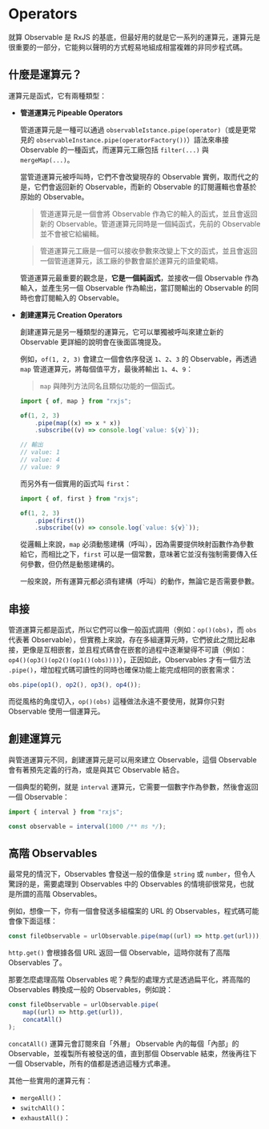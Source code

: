 # Operators

就算 Observable 是 RxJS 的基底，但最好用的就是它一系列的運算元，運算元是很重要的一部分，它能夠以聲明的方式輕易地組成相當複雜的非同步程式碼。

## 什麼是運算元？

運算元是函式，它有兩種類型：

-   **管道運算元 Pipeable Operators**

    管道運算元是一種可以通過 `observableIstance.pipe(operator)`（或是更常見的 `observableInstance.pipe(operatorFactory())`）語法來串接 Observable 的一種函式，而運算元工廠包括 `filter(...)` 與 `mergeMap(...)`。

    當管道運算元被呼叫時，它們不會改變現存的 Observable 實例，取而代之的是，它們會返回新的 Observable，而新的 Observable 的訂閱邏輯也會基於原始的 Observable。

    > 管道運算元是一個會將 Observable 作為它的輸入的函式，並且會返回新的 Observable。管道運算元同時是一個純函式，先前的 Observable 並不會被它給編輯。

    > 管道運算元工廠是一個可以接收參數來改變上下文的函式，並且會返回一個管道運算元，該工廠的參數會屬於運算元的語彙範疇。

    管道運算元最重要的觀念是，**它是一個純函式**，並接收一個 Observable 作為輸入，並產生另一個 Observable 作為輸出，當訂閱輸出的 Observable 的同時也會訂閱輸入的 Observable。

-   **創建運算元 Creation Operators**

    創建運算元是另一種類型的運算元，它可以單獨被呼叫來建立新的 Observable 更詳細的說明會在後面區塊提及。

    例如，`of(1, 2, 3)` 會建立一個會依序發送 `1`、`2`、`3` 的 Observable，再透過 `map` 管道運算元，將每個值平方，最後將輸出 `1`、`4`、`9`：

    > `map` 與陣列方法同名且類似功能的一個函式。

    ```js
    import { of, map } from "rxjs";

    of(1, 2, 3)
        .pipe(map((x) => x * x))
        .subscribe((v) => console.log(`value: ${v}`));

    // 輸出
    // value: 1
    // value: 4
    // value: 9
    ```

    而另外有一個實用的函式叫 `first`：

    ```js
    import { of, first } from "rxjs";

    of(1, 2, 3)
        .pipe(first())
        .subscribe((v) => console.log(`value: ${v}`));
    ```

    從邏輯上來說，`map` 必須動態建構（呼叫），因為需要提供映射函數作為參數給它，而相比之下，`first` 可以是一個常數，意味著它並沒有強制需要傳入任何參數，但仍然是動態建構的。

    一般來說，所有運算元都必須有建構（呼叫）的動作，無論它是否需要參數。

## 串接

管道運算元都是函式，所以它們可以像一般函式調用（例如：`op()(obs)`，而 `obs` 代表著 Observable），但實務上來說，存在多組運算元時，它們彼此之間比起串接，更像是互相嵌套，並且程式碼會在嵌套的過程中逐漸變得不可讀（例如：`op4()(op3()(op2()(op1()(obs))))`），正因如此，Observables 才有一個方法 `.pipe()`，增加程式碼可讀性的同時也確保功能上能完成相同的嵌套需求：

```js
obs.pipe(op1(), op2(), op3(), op4());
```

而從風格的角度切入，`op()(obs)` 這種做法永遠不要使用，就算你只對 Observable 使用一個運算元。

## 創建運算元

與管道運算元不同，創建運算元是可以用來建立 Observable，這個 Observable 會有著預先定義的行為，或是與其它 Observable 結合。

一個典型的範例，就是 `interval` 運算元，它需要一個數字作為參數，然後會返回一個 Observable：

```js
import { interval } from "rxjs";

const observable = interval(1000 /** ms */);
```

## 高階 Observables

最常見的情況下，Observables 會發送一般的值像是 `string` 或 `number`，但令人驚訝的是，需要處理到 Observables 中的 Observables 的情境卻很常見，也就是所謂的高階 Observables。

例如，想像一下，你有一個會發送多組檔案的 URL 的 Observables，程式碼可能會像下面這樣：

```js
const fileObservable = urlObservable.pipe(map((url) => http.get(url)));
```

`http.get()` 會根據各個 URL 返回一個 Observable，這時你就有了高階 Observables 了。

那要怎麼處理高階 Observables 呢？典型的處理方式是透過扁平化，將高階的 Observables 轉換成一般的 Observables，例如說：

```js
const fileObservable = urlObservable.pipe(
    map((url) => http.get(url)),
    concatAll()
);
```

`concatAll()` 運算元會訂閱來自「外層」 Observable 內的每個「內部」的 Observable，並複製所有被發送的值，直到那個 Observable 結束，然後再往下一個 Observable，所有的值都是透過這種方式串連。

其他一些實用的運算元有：

- `mergeAll()`：
- `switchAll()`：
- `exhaustAll()`：